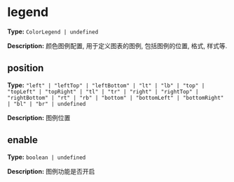 # legend

**Type:** `ColorLegend | undefined`

**Description:**
颜色图例配置, 用于定义图表的图例, 包括图例的位置, 格式, 样式等.


## position

**Type:** `"left" | "leftTop" | "leftBottom" | "lt" | "lb" | "top" | "topLeft" | "topRight" | "tl" | "tr" | "right" | "rightTop" | "rightBottom" | "rt" | "rb" | "bottom" | "bottomLeft" | "bottomRight" | "bl" | "br" | undefined`

**Description:**
图例位置

## enable

**Type:** `boolean | undefined`

**Description:**
图例功能是否开启

